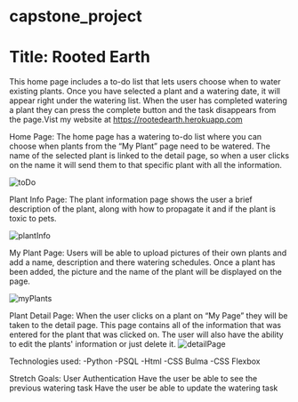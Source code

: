 # capstone_project

# Title: Rooted Earth 

This home page includes a to-do list that lets users choose when to water existing plants. Once you have selected a plant and a watering date,  it will appear right under the watering list. When the user has completed watering a plant they can press the complete button and the task disappears from the page.Vist my website at https://rootedearth.herokuapp.com

Home Page: 
The home page has a watering to-do list where you can choose when plants from the “My Plant” page need to be watered. The name of the selected plant is linked to the detail page, so when a user clicks on the name it will send them to that specific plant with all the information.

![toDo](https://i.imgur.com/etZEbFL.png)

Plant Info Page:
The plant information page shows the user a brief description of the plant,  along with how to propagate it and if the plant is toxic to pets. 

![plantInfo](https://i.imgur.com/rmXvn9r.png)

My Plant Page:
Users will be able to upload pictures of their own plants and add a name, description and there watering schedules. Once a plant has been added, the picture and the name of the plant will be displayed on the page. 

![myPlants](https://i.imgur.com/ZuMV4fS.png)

Plant Detail Page:
When the user clicks on a plant on “My Page” they will be taken to the detail page. This page contains all of the information that was entered for the plant that was clicked on. The user will also have the ability to edit the plants' information or just delete it. 
![detailPage](https://i.imgur.com/ZYZkp6Q.png)

Technologies used:
-Python
-PSQL
-Html
-CSS Bulma
-CSS Flexbox 

Stretch Goals:
User Authentication 
Have the user be able to see the previous watering task 
Have the user be able to update the watering task 
